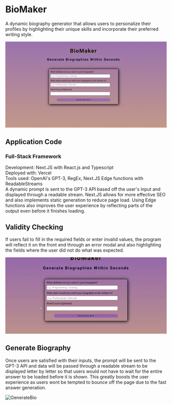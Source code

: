 # BioMaker
A dynamic biography generator that allows users to personalize their profiles by highlighting their unique skills and incorporate their preferred writing style.

![BioMaker](/assets/biomaker.PNG)

## Application Code
### Full-Stack Framework
Development: Next.JS with React.js and Typescript  
Deployed with: Vercel  
Tools used: OpenAI's GPT-3, RegEx, Next.JS Edge functions with ReadableStreams  
A dynamic prompt is sent to the GPT-3 API based off the user's input and displayed through a readable stream. Next.JS allows for more effective SEO and also implements static generation to reduce page load. Using Edge functions also improves the user experience by reflecting parts of the output even before it finishes loading.


## Validity Checking
If users fail to fill in the required fields or enter invalid values, the program will reflect it on the front end through an error modal and also highlighting the fields where the user did not do what was expected.

![Validity](/assets/validity.gif)

## Generate Biography
Once users are satisfied with their inputs, the prompt will be sent to the GPT-3 API and data will be passed through a readable stream to be displayed letter by letter so that users would not have to wait for the entire answer to be loaded before it is shown. This greatly boosts the user experience as users wont be tempted to bounce off the page due to the fast answer generation.

![GenerateBio](/asset/generate.gif)
